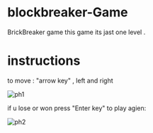 # blockbreaker-Game
BrickBreaker game 
 this game its jast one level . 
 # instructions
 to move : "arrow key" , left and right 
 
 
 
 ![ph1](https://user-images.githubusercontent.com/95536897/144718510-015948a8-dcfd-4b20-9e92-96031d4a0e5e.png)
 
 
 
 if u lose or won press 
 "Enter key" to play agien:
 
 
 
 
![ph2](https://user-images.githubusercontent.com/95536897/144718520-809a3c8a-c16b-432c-add6-a0dc02ae160e.png)
